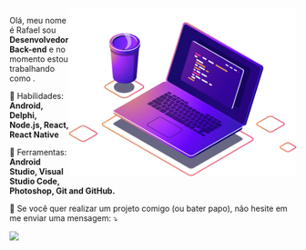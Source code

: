 <img src="computer-illustration.png" min-width="400px" max-width="400px" width="400px" align="right" alt="Computador">


<p align="left">
  Olá, meu nome é Rafael sou <strong>Desenvolvedor Back-end</strong> e no momento estou trabalhando como <strongAnalista desenvolvedor Android</strong>.<br>
</p>

<p align="left">
  🦄 Habilidades: <strong>Android, Delphi, Node.js, React, React Native</strong>
</p
  
<p align="left">
  💼 Ferramentas: <strong>Android Studio, Visual Studio Code, Photoshop, Git and GitHub.</strong>
</p>

<p align="left">
  💌 Se você quer realizar um projeto comigo (ou bater papo), não hesite em me enviar uma mensagem: ⤵️
</p>

<p align="left">
  
  <a href="https://www.linkedin.com/in/rafael-pinto-scholant-718a3724/" alt="Linkedin">
  <img src="https://img.shields.io/badge/-Linkedin-0e76a8?style=for-the-badge&logo=Linkedin&logoColor=white&link=https://www.linkedin.com/in/rafael-pinto-scholant-718a3724/" /></a>
  
</p> 
